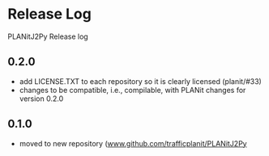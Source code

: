 # Release Log

PLANitJ2Py  Release log

## 0.2.0

* add LICENSE.TXT to each repository so it is clearly licensed (planit/#33)
* changes to be compatible, i.e., compilable, with PLANit changes for version 0.2.0

## 0.1.0

* moved to new repository (www.github.com/trafficplanit/PLANitJ2Py
